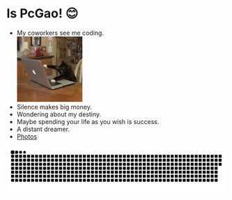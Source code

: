 # Is PcGao! 😊

* My coworkers see me coding.  
  <img src="https://github.com/Dream-gpc/Dream-gpc/blob/main/niko.gif" width="150px"> 
* Silence makes big money. 
* Wondering about my destiny. 
* Maybe spending your life as you wish is success. 
* A distant dreamer.
* [Photos](https://github.com/Dream-gpc/Dream-gpc/blob/main/memory.jpg) 


![](https://raw.githubusercontent.com/Dream-gpc/Dream-gpc/main/assets/github-contribution-grid-snake.svg)

